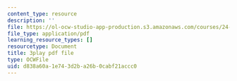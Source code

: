 ```yaml
---
content_type: resource
description: ''
file: https://ol-ocw-studio-app-production.s3.amazonaws.com/courses/24-908-creole-language-and-caribbean-identities-spring-2017/d838a60a1e743d2ba26b0cabf21accc0_OKAsxiE8ziY.pdf
file_type: application/pdf
learning_resource_types: []
resourcetype: Document
title: 3play pdf file
type: OCWFile
uid: d838a60a-1e74-3d2b-a26b-0cabf21accc0
---
```

